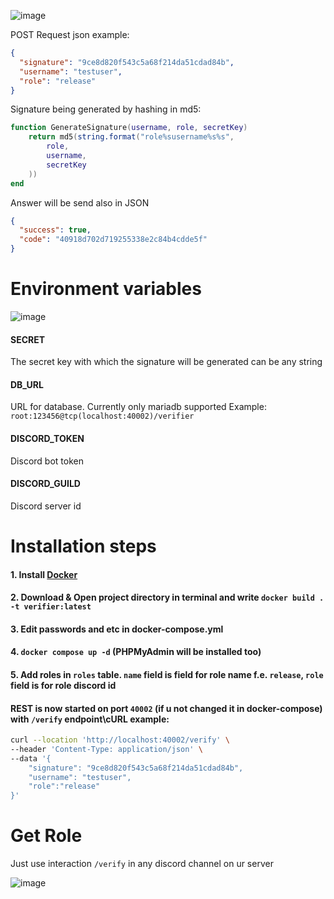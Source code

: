 ![image](https://user-images.githubusercontent.com/126272940/221437702-8f3d6be1-79b5-47b3-b96f-acd3bc8349d4.png)

POST Request json example:

```JSON
{
  "signature": "9ce8d820f543c5a68f214da51cdad84b",
  "username": "testuser",
  "role": "release"
}
```

Signature being generated by hashing in md5:

```LUA
function GenerateSignature(username, role, secretKey)
    return md5(string.format("role%susername%s%s",
        role,
        username,
        secretKey
    ))    
end
```

Answer will be send also in JSON

```JSON
{
  "success": true,
  "code": "40918d702d719255338e2c84b4cdde5f"
}
```

# Environment variables

![image](https://user-images.githubusercontent.com/126272940/221438077-5fae0784-c212-41df-baaa-275681f6eef5.png)

#### SECRET

The secret key with which the signature will be generated can be any string

#### DB_URL

URL for database. Currently only mariadb supported
Example: `root:123456@tcp(localhost:40002)/verifier`

#### DISCORD_TOKEN

Discord bot token

#### DISCORD_GUILD

Discord server id

# Installation steps

#### 1. Install [Docker](https://docs.docker.com/engine/install/)

#### 2. Download & Open project directory in terminal and write `docker build . -t verifier:latest`

#### 3. Edit passwords and etc in docker-compose.yml

#### 4. `docker compose up -d` (PHPMyAdmin will be installed too)

#### 5. Add roles in `roles` table. `name` field is field for role name f.e. `release`, `role` field is for role discord id

#### REST is now started on port `40002` (if u not changed it in docker-compose) with `/verify` endpoint\cURL example:

```BASH
curl --location 'http://localhost:40002/verify' \
--header 'Content-Type: application/json' \
--data '{
    "signature": "9ce8d820f543c5a68f214da51cdad84b",
    "username": "testuser",
    "role":"release"
}'
```

# Get Role

Just use interaction `/verify` in any discord channel on ur server

![image](https://user-images.githubusercontent.com/126272940/221445981-f522d105-218b-4fd4-a40e-d5b54656386c.png)

